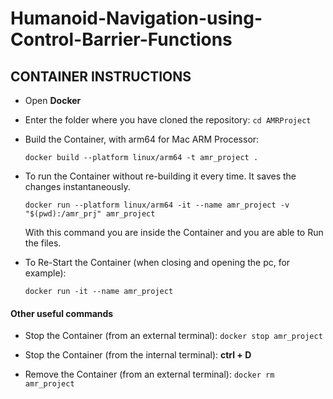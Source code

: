 # Humanoid-Navigation-using-Control-Barrier-Functions

## CONTAINER INSTRUCTIONS

- Open **Docker** 

- Enter the folder where you have cloned the repository:
    ```cd AMRProject```

- Build the Container, with arm64 for Mac ARM Processor:

    ```docker build --platform linux/arm64 -t amr_project .```
    
- To run the Container without re-building it every time. It saves the changes instantaneously.

    ```docker run --platform linux/arm64 -it --name amr_project -v "$(pwd):/amr_prj" amr_project```

    With this command you are inside the Container and you are able to Run the files.
    
- To Re-Start the Container (when closing and opening the pc, for example):

    ```docker run -it --name amr_project```

#### Other useful commands
- Stop the Container (from an external terminal): 
    ```docker stop amr_project```

- Stop the Container (from the internal terminal):
    **ctrl + D**

- Remove the Container (from an external terminal): 
    ```docker rm amr_project```